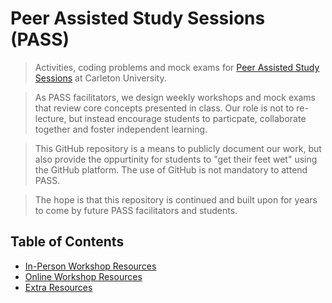 # Peer Assisted Study Sessions (PASS)
> Activities, coding problems and mock exams for [Peer Assisted Study Sessions](https://carleton.ca/csas/pass/) at Carleton University.

> As PASS facilitators, we design weekly workshops and mock exams that review core concepts presented in class. Our role is not to re-lecture, but instead encourage students to particpate, collaborate together and foster independent learning. 

> This GitHub repository is a means to publicly document our work, but also provide the oppurtinity for students to "get their feet wet" using the GitHub platform. The use of GitHub is not mandatory to attend PASS.

> The hope is that this repository is continued and built upon for years to come by future PASS facilitators and students.

## Table of Contents
- [In-Person Workshop Resources](https://github.com/BraedenKloke/PASS/tree/main/W22_ECOR_1042/in-person)
- [Online Workshop Resources](https://github.com/BraedenKloke/PASS/tree/main/W22_ECOR_1042/online)
- [Extra Resources](https://github.com/BraedenKloke/PASS/tree/main/W22_ECOR_1042/extra_resources)
